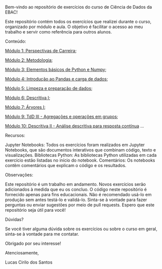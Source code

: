 Bem-vindo ao repositório de exercícios do curso de Ciência de Dados da EBAC!

Este repositório contém todos os exercícios que realizei durante o curso, organizado por módulo e aula. O objetivo é facilitar o acesso ao meu trabalho e servir como referência para outros alunos.

Conteúdo:

[Módulo 1: Perspectivas de Carreira](https://github.com/dslucascirilo/EBAC/tree/main/Data%20Science/Mo%CC%81dulo%2001%20-%20Perspectivas%20de%20Carreira);

[Módulo 2: Metodologia](https://github.com/dslucascirilo/EBAC/tree/main/Data%20Science/Mo%CC%81dulo%2002%20-%20Metodologia/Classifica%C3%A7%C3%A3o%20de%20cr%C3%A9dito%20-%20Part.%201);

[Módulo 3: Elementos básicos de Python e Numpy](https://github.com/dslucascirilo/EBAC/tree/main/Data%20Science/Mo%CC%81dulo%2003%20-%20Elementos%20ba%CC%81sicos%20de%20Python%20e%20Numpy);

[Módulo 4: Introdução ao Pandas e carga de dados](https://github.com/dslucascirilo/EBAC/tree/main/Data%20Science/Mo%CC%81dulo%2004%20-%20Introduc%CC%A7a%CC%83o%20ao%20Pandas%20e%20carga%20de%20dados);

[Módulo 5: Limpeza e preparação de dados](https://github.com/dslucascirilo/EBAC/tree/main/Data%20Science/Mo%CC%81dulo%2005%20-%20Limpeza%20e%20preparac%CC%A7a%CC%83o%20de%20dados);

[Módulo 6: Descritiva I](https://github.com/dslucascirilo/EBAC/tree/main/Data%20Science/M%C3%B3dulo%2006%20-%20Descritiva%20I);

[Módulo 7: Árvores I](https://github.com/dslucascirilo/EBAC/tree/main/Data%20Science/M%C3%B3dulo%2007%20-%20%C3%81rvores%20I);

[Módulo 9: TdD III - Agregações e operações em grupos](https://github.com/dslucascirilo/EBAC/tree/main/Data%20Science/M%C3%B3dulo%2009%20-%20TdD%20III%20-%20Agrega%C3%A7%C3%B5es%20e%20opera%C3%A7%C3%B5es%20em%20grupos);

[Módulo 10: Descritiva II - Análise descritiva para resposta contínua](https://github.com/dslucascirilo/EBAC/tree/main/Data%20Science/M%C3%B3dulo%2010%20-%20Descritiva%20II%20-%20An%C3%A1lise%20descritiva%20para%20resposta%20cont%C3%ADnua)
...

Recursos:

Jupyter Notebooks: Todos os exercícios foram realizados em Jupyter Notebooks, que são documentos interativos que combinam código, texto e visualizações. Bibliotecas Python: As bibliotecas Python utilizadas em cada exercício estão listadas no início do notebook. Comentários: Os notebooks contêm comentários que explicam o código e os resultados.

Observações:

Este repositório é um trabalho em andamento. Novos exercícios serão adicionados à medida que eu os concluo. O código neste repositório é fornecido apenas para fins educacionais. Não é recomendado usá-lo em produção sem antes testá-lo e validá-lo. Sinta-se à vontade para fazer perguntas ou enviar sugestões por meio de pull requests. Espero que este repositório seja útil para você!

Dúvidas?

Se você tiver alguma dúvida sobre os exercícios ou sobre o curso em geral, sinta-se à vontade para me contatar.

Obrigado por seu interesse!

Atenciosamente,

Lucas Cirilo dos Santos
